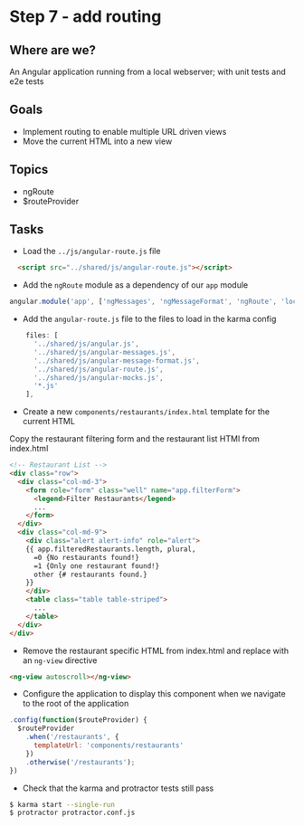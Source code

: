 # Step 7 - add routing

## Where are we?

An Angular application running from a local webserver;
with unit tests and e2e tests

## Goals

* Implement routing to enable multiple URL driven views
* Move the current HTML into a new view

## Topics

* ngRoute
* $routeProvider

## Tasks

* Load the `../js/angular-route.js` file

```html
  <script src="../shared/js/angular-route.js"></script>
```

* Add the `ngRoute` module as a dependency of our `app` module

```js
angular.module('app', ['ngMessages', 'ngMessageFormat', 'ngRoute', 'localStorage', 'rating'])
```

* Add the `angular-route.js` file to the files to load in the karma config

```js
    files: [
      '../shared/js/angular.js',
      '../shared/js/angular-messages.js',
      '../shared/js/angular-message-format.js',
      '../shared/js/angular-route.js',
      '../shared/js/angular-mocks.js',
      '*.js'
    ],
```

* Create a new `components/restaurants/index.html` template for the current HTML

Copy the restaurant filtering form and the restaurant list HTMl from index.html

```html
<!-- Restaurant List -->
<div class="row">
  <div class="col-md-3">
    <form role="form" class="well" name="app.filterForm">
      <legend>Filter Restaurants</legend>
      ...
    </form>
  </div>
  <div class="col-md-9">
    <div class="alert alert-info" role="alert">
    {{ app.filteredRestaurants.length, plural,
      =0 {No restaurants found!}
      =1 {Only one restaurant found!}
      other {# restaurants found.}
    }}
    </div>
    <table class="table table-striped">
      ...
    </table>
  </div>
</div>
```

* Remove the restaurant specific HTML from index.html and replace with an `ng-view` directive

```html
<ng-view autoscroll></ng-view>
```

* Configure the application to display this component when we navigate to the root of the application

```js
.config(function($routeProvider) {
  $routeProvider
    .when('/restaurants', {
      templateUrl: 'components/restaurants'
    })
    .otherwise('/restaurants');
})
```

* Check that the karma and protractor tests still pass

```bash
$ karma start --single-run
$ protractor protractor.conf.js
```